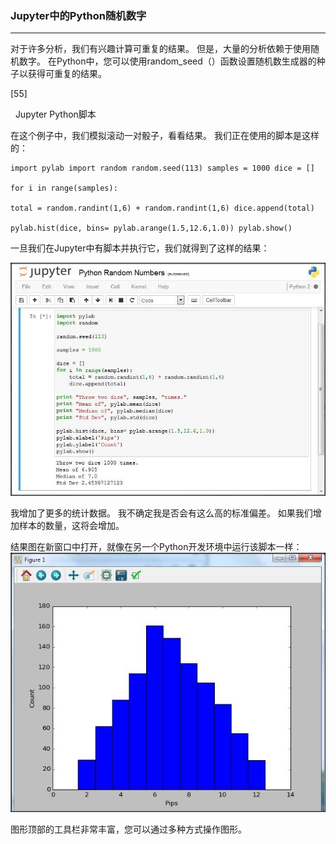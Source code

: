 ### Jupyter中的Python随机数字
****
对于许多分析，我们有兴趣计算可重复的结果。 但是，大量的分析依赖于使用随机数字。 在Python中，您可以使用random_seed（）函数设置随机数生成器的种子以获得可重复的结果。
 


[55]

 
Jupyter Python脚本

在这个例子中，我们模拟滚动一对骰子，看看结果。 我们正在使用的脚本是这样的：


```
import pylab import random random.seed(113) samples = 1000 dice = []

for i in range(samples):

total = random.randint(1,6) + random.randint(1,6) dice.append(total)

pylab.hist(dice, bins= pylab.arange(1.5,12.6,1.0)) pylab.show()

```
一旦我们在Jupyter中有脚本并执行它，我们就得到了这样的结果：

![](/assets/115.jpg)


我增加了更多的统计数据。 我不确定我是否会有这么高的标准偏差。 如果我们增加样本的数量，这将会增加。

结果图在新窗口中打开，就像在另一个Python开发环境中运行该脚本一样：
![](/assets/116.jpg)

图形顶部的工具栏非常丰富，您可以通过多种方式操作图形。

